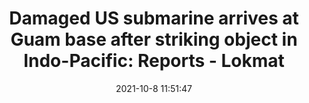 ---
"title": "Damaged US submarine arrives at Guam base after striking object in Indo-Pacific: Reports - Lokmat"
"date": "2021-10-8 11:51:47"
"feed_name": "GOOGLENEWSDRILLING"
"feed_website": "https://news.google.com/search?q=drilling%2Bincident&hl=en-US&gl=US&ceid=US:en"
"feed_rss": "https://news.google.com/rss/search?q=drilling%2Bincident&hl=en-US&gl=US&ceid=US:en"
"link": "https://english.lokmat.com/international/damaged-us-submarine-arrives-at-guam-base-after-striking-object-in-indo-pacific-reports/"
"source": "{'href': 'https://english.lokmat.com', 'title': 'Lokmat'}"
"file": "_posts/2021-1-1-2f3a92a254f6c9130aa798c4560d20d2db2fe111.md"
"accident": "0"
"drilling": "0"
"dead": "0"
"injured": "0"
"arrested": "0"
"place": "unknown place"
"where": "unknown site"
"causes": "unknown"
"place_uri": "unknown place"
---